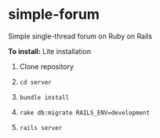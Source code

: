 simple-forum
============

Simple single-thread forum on Ruby on Rails

__To install:__
Lite installation

1. Clone repository

2. `cd server`

3. `bundle install`

4. `rake db:migrate RAILS_ENV=development`

5. `rails server`
